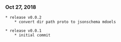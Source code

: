 ### Oct 27, 2018

    * release v0.0.2
        * convert dir path proto to jsonschema mdoels

    * release v0.0.1
        * initial commit